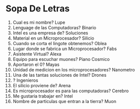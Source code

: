 # Sopa De Letras

1. Cual es mi nombre? Lupe
2. Lenguage de las Computadoras? Binario
3. Intel es una empresa de? Soluciones
4. Material en un Microprocesador? Silicio
5. Cuando se corta el lingote obtenemos? Oblea
6. Lugar donde se fabrica un Microprocesador? Fabs
7. Asistente Virtual? Alexa
8. Equipo para escuchar muones? Piano Cosmico
9. Aportaron el 0? Mayas
10. Unidad de medicion en los microprocesadores? Nanometro
11. Una de las tantas soluciones de Intel? Drones
12.  ? Ingenieros
13. El silicio proviene de? Arena
14. Es microprocesador es para las computadoras? Cerebro
15. Me gustaria trabajar en? Intel
16. Nombre de particulas que entran a la tierra? Muon
